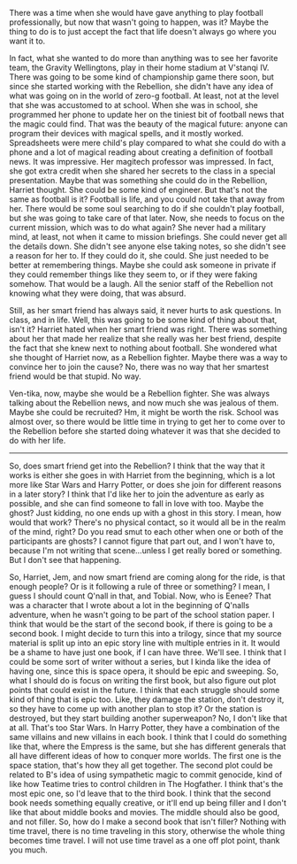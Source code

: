 There was a time when she would have gave anything to play football
professionally, but now that wasn't going to happen, was it? Maybe the
thing to do is to just accept the fact that life doesn't always go where
you want it to.

In fact, what she wanted to do more than anything was to see her
favorite team, the Gravity Wellingtons, play in their home stadium at
V'stanqi IV. There was going to be some kind of championship game there
soon, but since she started working with the Rebellion, she didn't have
any idea of what was going on in the world of zero-g football. At least,
not at the level that she was accustomed to at school. When she was in
school, she programmed her phone to update her on the tiniest bit of
football news that the magic could find. That was the beauty of the
magical future: anyone can program their devices with magical spells,
and it mostly worked. Spreadsheets were mere child's play compared to what
she could do with a phone and a lot of magical reading about creating a
definition of football news. It was impressive. Her magitech professor
was impressed. In fact, she got extra credit when she shared her
secrets to the class in a special presentation. Maybe that was something
she could do in the Rebellion, Harriet thought. She could be some kind
of engineer. But that's not the same as football is it? Football is
life, and you could not take that away from her. There would be some
soul searching to do if she couldn't play football, but she was going to
take care of that later. Now, she needs to focus on the current mission,
which was to do what again? She never had a military mind, at least, not
when it came to mission briefings. She could never get all the details
down. She didn't see anyone else taking notes, so she didn't see a
reason for her to. If they could do it, she could. She just needed to be
better at remembering things. Maybe she could ask someone in private if
they could remember things like they seem to, or if they were faking
somehow. That would be a laugh. All the senior staff of the Rebellion
not knowing what they were doing, that was absurd.

Still, as her smart friend has always said, it never hurts to ask
questions. In class, and in life. Well, this was going to be some kind
of thing about that, isn't it? Harriet hated when her smart friend was
right. There was something about her that made her realize that she
really was her best friend, despite the fact that she knew next to
nothing about football. She wondered what she thought of Harriet now, as
a Rebellion fighter. Maybe there was a way to convince her to join the
cause? No, there was no way that her smartest friend would be that
stupid. No way.

Ven-tika, now, maybe she would be a Rebellion fighter. She was always
talking about the Rebellion news, and now much she was jealous of them.
Maybe she could be recruited? Hm, it might be worth the risk. School was
almost over, so there would be little time in trying to get her to
come over to the Rebellion before she started doing whatever it was that
she decided to do with her life.

------------------------------------------------------------------------

So, does smart friend get into the Rebellion? I think that the way that
it works is either she goes in with Harriet from the beginning, which is
a lot more like Star Wars and Harry Potter, or does she join for
different reasons in a later story? I think that I'd like her to join
the adventure as early as possible, and she can find someone to fall in
love with too. Maybe the ghost? Just kidding, no one ends up with a
ghost in this story. I mean, how would that work? There's no physical
contact, so it would all be in the realm of the mind, right? Do you read
smut to each other when one or both of the participants are ghosts? I
cannot figure that part out, and I won't have to, because I'm not
writing that scene…unless I get really bored or something. But I
don't see that happening.

So, Harriet, Jem, and now smart friend are coming along for
the ride, is that enough people? Or is it following a rule of three or
something? I mean, I guess I should count Q'nall in that, and Tobial.
Now, who is Eenee? That was a character that I wrote about a lot in the
beginning of Q'nalls adventure, when he wasn't going to be part of the
school station paper. I think that would be the start of the second
book, if there is going to be a second book. I might decide to turn this
into a trilogy, since that my source material is split up into an epic
story line with multiple entries in it. It would be a shame to have just
one book, if I can have three. We'll see. I think that I could be some
sort of writer without a series, but I kinda like the idea of having
one, since this is space opera, it should be epic and sweeping. So, what
I should do is focus on writing the first book, but also figure out plot
points that could exist in the future. I think that each struggle should
some kind of thing that is epic too. Like, they damage the station,
don't destroy it, so they have to come up with another plan to stop
it? Or the station is destroyed, but they start building another
superweapon? No, I don't like that at all. That's too Star Wars. In
Harry Potter, they have a combination of the same villains and new
villains in each book. I think that I could do something like that,
where the Empress is the same, but she has different generals that all
have different ideas of how to conquer more worlds. The first one is the
space station, that's how they all get together. The second plot could
be related to B's idea of using sympathetic magic to commit genocide,
kind of like how Teatime tries to control children in The Hogfather. I
think that's the most epic one, so I'd leave that to the third book. I
think that the second book needs something equally creative, or it'll
end up being filler and I don't like that about middle books and movies.
The middle should also be good, and not filler. So, how do I make a
second book that isn't filler? Nothing with time travel, there is no
time traveling in this story, otherwise the whole thing becomes time
travel. I will not use time travel as a one off plot point, thank you
much.


